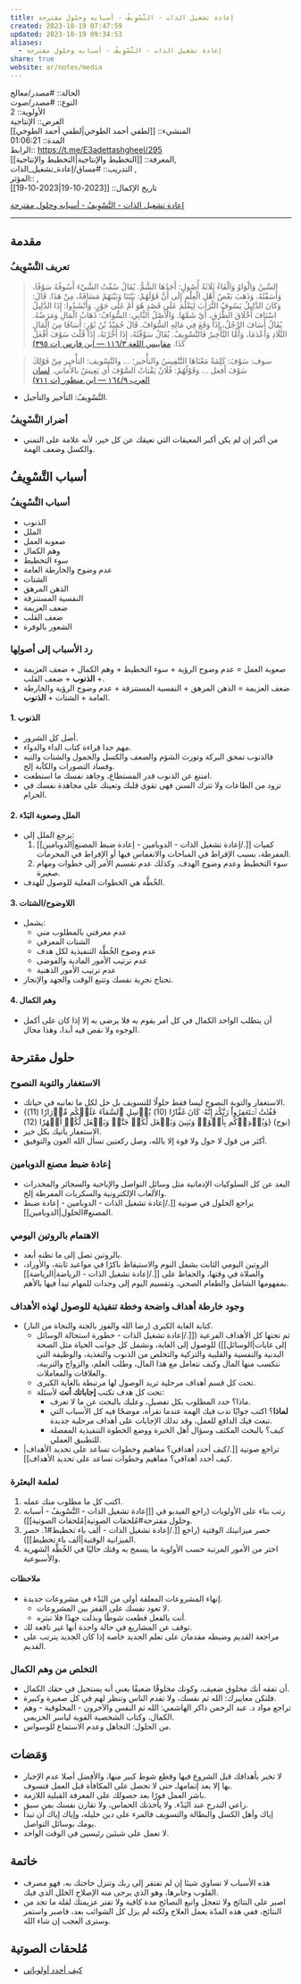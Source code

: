 ```yaml
---
title: إعادة تشغيل الذات - التَّسْوِيفُ - أسبابه وحلول مقترحة
created: 2023-10-19 07:47:59
updated: 2023-10-19 09:34:53
aliases:
  - إعادة تشغيل الذات - التَّسْوِيفُ - أسبابه وحلول مقترحة
share: true
website: ar/notes/media
---
```


الحالة:: #مصدر/معالج  
النوع:: #مصدر/صوت  
اﻷولوية:: 2  
الغرض:: الإنتاجية  
المنشيء:: [[لطفي أحمد الطوخي|لطفي أحمد الطوخي]]  
المدة:: 01:06:21  
الرابط:: <https://t.me/E3adettashgheel/295>  
المعرفة:: [[التخطيط واﻹنتاجية|التخطيط واﻹنتاجية]],  
التدريب:: #مساق/إعادة_تشغيل_الذات ,  
المؤثر:: ,  
تاريخ اﻹكمال:: [[2023-10-19|2023-10-19]]

[إعادة تشغيل الذات - التَّسْوِيفُ - أسبابه وحلول مقترحة](https://t.me/E3adettashgheel/256)

---

## مقدمة

### تعريف التَّسْوِيفُ

> السِّينُ وَالْوَاوُ وَالْفَاءُ ثَلَاثَةُ أُصُولٍ: أَحَدُهَا الشَّمُّ. يُقَالُ سُفْتُ الشَّيْءَ أَسُوفُهُ سَوْفًا، وَأَسَفْتُهُ. وَذَهَبَ بَعْضُ أَهْلِ الْعِلْمِ إِلَى أَنَّ قَوْلَهُمْ: بَيْنَنَا وَبَيْنَهُمْ مَسَافَةٌ، مِنْ هَذَا. قَالَ: وَكَانَ الدَّلِيلُ يَسُوفُ التُّرَابَ لِيَعْلَمَ عَلَى قَصْدٍ هُوَ أَمْ عَلَى جَوْرٍ. وَأَنْشَدُوا: إِذَا الدَّلِيلُ اسْتَافَ أَخْلَاقَ الطُّرُقِ، أَيْ شَمَّهَا. وَالْأَصْلُ الثَّانِي: السُّوَافُ: ذَهَابُ الْمَالِ وَمَرَضُهُ. يُقَالُ أَسَافَ الرَّجُلُ، إِذَا وَقَعَ فِي مَالِهِ السُّوَافُ. قَالَ حُمَيْدُ بْنُ ثَوْرٍ: أَسَافَا مِنَ الْمَالِ التِّلَادِ وَأَعْدَمَا، وَأَمَّا التَّأْخِيرُ فَالتَّسْوِيفُ. يُقَالُ سَوَّفْتُهُ، إِذَا أَخَّرْتَهُ، إِذَا قُلْتَ سَوْفَ أَفْعَلُ كَذَا. [مقاييس اللغة ٣/‏١١٦ — ابن فارس (ت ٣٩٥)](https://app.turath.io/book/21710?page=1131)

> سوف: سَوْفَ: كَلِمَةٌ مَعْنَاهَا التَّنْفِيسُ والتأْخير؛ … والتَّسْويف: التأْخير مِنْ قَوْلِكَ سَوْفَ أَفعل … وَقَوْلُهُمْ: فُلَانٌ يَقْتاتُ السَّوْفَ أَي يَعِيشُ بالأَماني. [لسان العرب ٩/‏١٦٤ — ابن منظور (ت ٧١١)](https://app.turath.io/book/1687?page=4471)

- التَّسْوِيفُ: التأخير والتأجيل.

### أضرار التَّسْوِيفُ

- من أكبر إن لم يكن أكبر المعيقات التي تعيقك عن كل خير، ﻷنه علامة على التمني والكسل وضعف الهمة.

## أسباب التَّسْوِيفُ

### أسباب التَّسْوِيفُ

- الذنوب
- الملل
- صعوبة العمل
- وهم الكمال
- سوء التخطيط
- عدم وضوح والخارطة العامة
- الشتات
- الذهن المرهق
- النفسية المستنزفة
- ضعف العزيمة
- ضعف القلب
- الشعور بالوفرة

### رد الأسباب إلى أصولِها

- صعوبة العمل = عدم وضوح الرؤية + سوء التخطيط + وهم الكمال + ضعف العزيمة + **الذنوب** + ضعف القلب.
- ضعف العزيمة = الذهن المرهق + النفسية المستنزفة + عدم وضوح الرؤية والخارطة العامة + الشتات + **الذنوب**.

#### 1. الذنوب

- أصل كل الشرور.
- مهم جدا قراءة كتاب الداء والدواء.
- فالذنوب تمحق البركة وتورث الشؤم والضعف والكسل والخمول والشتات والتيه وفساد التصورات والكآبة إلخ.
- امتنع عن الذنوب قدر المستطاع، وجاهد نفسك ما استطعت.
- تزود من الطاعات ولا تترك السنن فهي تقوي قلبك وتعينك على مجاهدة نفسك في الحرام.

#### 2. الملل وصعوبة البَدْء

- يرجع الملل إلى:
	1. كميات [[./إعادة تشغيل الذات - الدوبامين - إعادة ضبط المصنع|الدوبامين]] المفرطة، بسبب الإفراط في المباحات والانغماس فيها أو الإفراط في المحرمات.
	2. سوء التخطيط وعدم وضوح الهدف. وكذلك عدم تقسيم الأمر إلى خطوات ومهام صغيرة.
- الخُطَّة هي الخطوات الفعلية للوصول للهدف.

#### 3. اللاوضوح/الشتات

- يشمل:
	- عدم معرفتي بالمطلوب مني
	- الشتات المعرفي
	- عدم وضوح الخُطَّة التنفيذية لكل هدف
	- عدم ترتيب الأمور المادية والفوضى
	- عدم ترتيب الأمور الذهنية
- تحتاج تجرِبة نفسك وتتبع الوقت والجهد والإنجاز.

#### 4. وهم الكمال

- أن يتطلب الواحد الكمال في كل أمر يقوم به فلا يرضى به إلا إذا كان على أكمل الوجوه ولا نقص فيه أبدا، وهذا محال.

## حلول مقترحة

### الاستغفار والتوبة النصوح

- الاستغفار والتوبة النصوح ليسا فقط حلولًا للتسويف بل حل لكل ما تعانيه في حياتك.
- {فَقُلۡتُ ٱسۡتَغۡفِرُواْ رَبَّكُمۡ إِنَّهُۥ كَانَ ‌غَفَّارٗا (10) يُرۡسِلِ ٱلسَّمَآءَ عَلَيۡكُم مِّدۡرَارٗا (11) وَيُمۡدِدۡكُم بِأَمۡوَٰلٖ وَبَنِينَ وَيَجۡعَل لَّكُمۡ جَنَّٰتٖ وَيَجۡعَل لَّكُمۡ أَنۡهَٰرٗا (12)} (نوح)
- الاستغفار يأتيك بكل خير.
- أكثر من قول لا حول ولا قوة إلا بالله، وصل ركعتين تسأل الله العون والتوفيق.

### إعادة ضبط مصنع الدوبامين

- البعد عن كل السلوكيات الإدمانية مثل وسائل التواصل والإباحية والسجائر والمخدرات والألعاب الإلكترونية والسكريات المفرطة إلخ.
- يراجع الحلول في صوتية [[./إعادة تشغيل الذات - الدوبامين - إعادة ضبط المصنع#الحلول|الدوبامين]].

### الاهتمام بالروتين اليومي

- بالروتين تصل إلى ما تظنه أبعد.
- الروتين اليومي الثابت يشمل النوم والاستيقاظ باكرًا في مواعيد ثابتة، والأوراد، والصلاة في وقتها، والحفاظ على [[./إعادة تشغيل الذات - الرياضة|الرياضة]] بمفهومها الشامل والطعام الصحي، وتقسيم اليوم إلى وحدات للمهام تبدأ فيها بالأهم.

### وجود خارطة أهداف واضحة وخطة تنفيذية للوصول لهذه الأهداف

- كتابة الغاية الكبرى (رضا الله والفوز بالجنة والنجاة من النار).
	- ثم تحتها كل الأهداف الفرعية ([[./إعادة تشغيل الذات - خطورة استحالة الوسائل إلى غايات|الوسائل]]) للوصول إلى الغاية، وتشمل كل جوانب الحياة مثل الصحة البدنية والنفسية والقلبية والتزكية والتخلص من الذنوب والتغذية، والوظيفة التي نتكسب منها المال وكيف نتعامل مع هذا المال، وطلب العلم، والزواج والتربية، والعلاقات والمعاملات.
	- تحت كل قسم أهداف مرحلية تريد الوصول لها مرتبطة بالغاية الكبرى.
	- تحت كل هدف تكتب **إجاباتك أنت** لأسئلة:
		- ماذا؟ حدد المطلوب بكل تفصيل، وعليك بالبحث عن ما لا تعرف.
		- **لماذا**؟ اكتب جوابًا تدب فيك الهمة عندما تقرأه، موضحًا فيه كل الأسباب التي تبعث فيك الدافع للعمل، وقد تدلك الإجابات على أهداف مرحلية جديدة.
		- كيف؟ بالبحث المكثف وسؤال أهل الخبرة ووضع الخطوة التنفيذية المفصلة للتطبيق العملي.
- تراجع صوتية [[./كيف أحدد أهدافي؟ مفاهيم وخطوات تساعد على تحديد الأهداف|كيف أحدد أهدافي؟ مفاهيم وخطوات تساعد على تحديد الأهداف]].

### لملمة البعثرة

1. اكتب كل ما مطلوب منك عمله.
2. رتب بناء على الأولويات (راجع الفيديو في [[إعادة تشغيل الذات - التَّسْوِيفُ - أسبابه وحلول مقترحة#مُلحقات الصوتية|مُلحقات الصوتية]]).
3. حصر ميزانيتك الوقتية (راجع [[./إعادة تشغيل الذات -  ألف باء تخطيط#1. حصر الميزانية الوقتية|ألف باء تخطيط]]).
4. اختر من اﻷمور المرتبة حسب الأولوية ما يسمح به وقتك حاليًا في الخُطَّة الشهرية والأسبوعية.

#### ملاحظات

- إنهاء المشروعات المعلقة أولى من البَدْء في مشروعات جديدة.
	- لا تعود نفسك على القفز بين المشروعات.
	- أنت بالفعل قطعت شوطًا وبذلت جهدًا فلا تبتره.
- توقف عن المشاريع في حالة واحدة أنها غير نافعة لك.
- مراجعة القديم وضبطه مقدمان على تعلم الجديد خاصة إذا كان الجديد يترتب على القديم.

### التخلص من وهم الكمال

- أن تفقه أنك مخلوق ضعيف، وكونك مخلوقًا ضعيفًا يعني أنه يستحيل في حقك الكمال.
- فلتكن معاييرك: الله ثم نفسك، ولا تقدم الناس وتنظر لهم في كل صغيرة وكبيرة.
- تراجع مواد د. عبد الرحمن ذاكر الهاشمي: الله ثم النفس والآخرون - المخلوقية - وهم الكمال، وكتاب الشخصية القوية لياسر الحزيمي.
- من الحلول: التجاهل وعدم الاستماع للوسواس.

## وَمَضات

- لا تخبر بأهدافك قبل الشروع فيها وقطع شوط كبير منها، والأفضل أصلا عدم الإخبار بها إلا بعد إتمامهاـ حتى لا تحصل على المكافأة قبل العمل فتسوف.
- باشر العمل فورًا بعد حصولك على المعرفة القبلية اللازمة.
- راعي التدرج عند البَدْء. ولا يأخذنك الحماس، ولا تقارن نفسك بمن سبق.
- إياك وأهل الكسل والبطالة والتسويف فالمرء على دين خليله، وإياك إياك أن تبدأ يومك بوسائل التواصل.
- لا تعمل على شيئين رئيسين في الوقت الواحد.

## خاتمة

- هذه الأسباب لا تساوي شيئا إن لم تفتقر إلى ربك وتنزل حاجتك به، فهو مصرف القلوب وجابرها، وهو الذي يرجى منه الإصلاح الخلل الذي فيك.
- اصبر على النتائج ولا تتعجل واتبع النصائح مدة كافية ولا تفتر عزيمتك لقلة ما تجد من النتائج، ففي هذه المدّة يعمل العلاج ولكنه لم يزل كل الشوائب بعد، فاصبر واستمر وسترى العجب إن شاء الله.

## مُلحقات الصوتية

- [كيف أحدد أولوياتي](https://youtu.be/h5WKTayFKhI)
